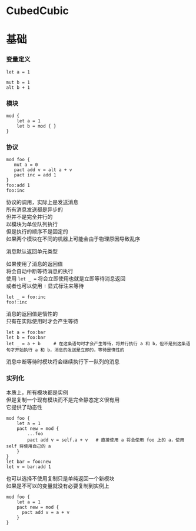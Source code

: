 # CubedCubic
# 基础

### 变量定义

```
let a = 1

mut b = 1
alt b + 1
```

### 模块

```
mod {
    let a = 1
    let b = mod { }
}
```

### 协议

```
mod foo {
   mut a = 0
   pact add v = alt a + v
   pact inc = add 1
}
foo:add 1
foo:inc
```

协议的调用，实际上是发送消息  
所有消息发送都是异步的  
但并不是完全并行的  
以模块为单位队列执行  
但是执行的顺序不是固定的  
如果两个模块在不同的机器上可能会由于物理原因导致乱序  

消息默认返回单元类型  

如果使用了消息的返回值  
将会自动中断等待消息的执行  
使用 `let _ =` 将会立即使用也就是立即等待消息返回  
或者也可以使用 `!` 显式标注来等待  

```
let _ = foo:inc
foo!:inc
```

消息的返回值是惰性的  
只有在实际使用时才会产生等待  

```
let a = foo:bar
let b = foo:bar
let _ = a + b     # 在这条语句时才会产生等待，将并行执行 a 和 b，但不是到这条语句才开始执行 a 和 b，消息的发送是立即的，等待是惰性的  
```

消息中断等待时模块将会继续执行下一队列的消息  

### 实列化

本质上，所有模块都是实例  
但是复制一个现有模块而不是完全静态定义很有用  
它提供了动态性  

```
mod foo {
    let a = 1
    pact new = mod {
        ...foo
        pact add v = self.a + v   # 直接使用 a 将会使用 foo 上的 a，使用 self 将使用自己的 a
    }
}
let bar = foo:new
let v = bar:add 1
```

也可以选择不使用复制只是单纯返回一个新模块  
如果是不可以的变量就没有必要复制到实例上  

```
mod foo {
    let a = 1
    pact new = mod {
      pact add v = a + v
    }
}
```




